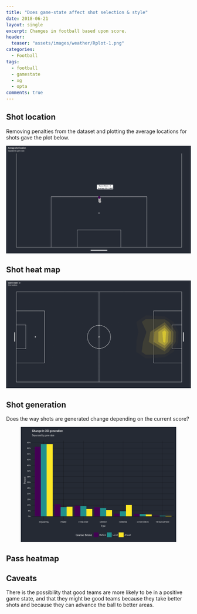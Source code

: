 ```yaml
---
title: "Does game-state affect shot selection & style"
date: 2018-06-21
layout: single
excerpt: Changes in football based upon score.
header:
  teaser: "assets/images/weather/Rplot-1.png"
categories:
  - Football
tags:
  - football
  - gamestate
  - xg
  - opta
comments: true
---
```


## Shot location
Removing penalties from the dataset and plotting the average locations for shots gave the plot below.

<img src="/assets/images/avgshot.gif"/>

## Shot heat map

<img src="/assets/images/gamestatelocation.gif" />

## Shot generation
Does the way shots are generated change depending on the current score?

<figure class='centre'>
	<a href="/assets/images/buildup.png"><img src="/assets/images/buildup.png"></a>
</figure>

## Pass heatmap

## Caveats
There is the possibility that good teams are more likely to be in a positive game state, and that they might be good teams because they take better shots and because they can advance the ball to better areas.
